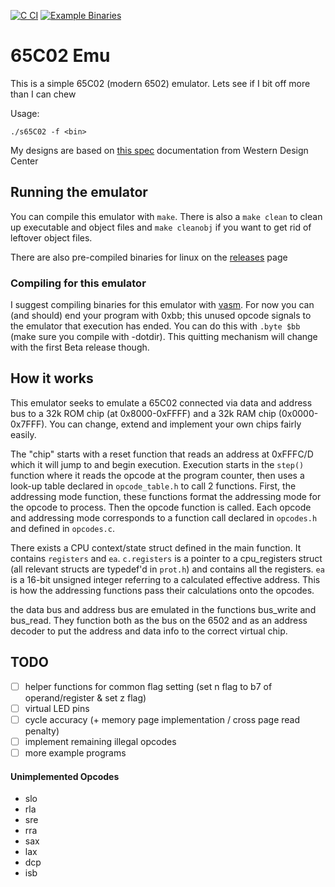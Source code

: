 [![C CI](https://github.com/SamBkamp/6502emu/actions/workflows/c-CI.yml/badge.svg?branch=main)](https://github.com/SamBkamp/6502emu/actions/workflows/c-CI.yml)
[![Example Binaries](https://github.com/SamBkamp/6502emu/actions/workflows/example_bin.yml/badge.svg)](https://github.com/SamBkamp/6502emu/actions/workflows/example_bin.yml)
# 65C02 Emu

This is a simple 65C02 (modern 6502) emulator. Lets see if I bit off more than I can chew

Usage:
```
./s65C02 -f <bin>
```

My designs are based on [this spec](https://www.westerndesigncenter.com/wdc/documentation/w65c02s.pdf) documentation from Western Design Center

## Running the emulator

You can compile this emulator with `make`. There is also a `make clean` to clean up executable and object files and `make cleanobj` if you want to get rid of leftover object files.

There are also pre-compiled binaries for linux on the [releases](https://github.com/SamBkamp/6502emu/releases) page

### Compiling for this emulator

I suggest compiling binaries for this emulator with [vasm](http://sun.hasenbraten.de/vasm/). For now you can (and should) end your program with 0xbb; this unused opcode signals to the emulator that execution has ended. You can do this with `.byte $bb` (make sure you compile with -dotdir). This quitting mechanism will change with the first Beta release though. 

## How it works

This emulator seeks to emulate a 65C02 connected via data and address bus to a 32k ROM chip (at 0x8000-0xFFFF) and a 32k RAM chip (0x0000-0x7FFF). You can change, extend and implement your own chips fairly easily.

The "chip" starts with a reset function that reads an address at 0xFFFC/D which it will jump to and begin execution. Execution starts in the `step()` function where it reads the opcode at the program counter, then uses a look-up table declared in `opcode_table.h` to call 2 functions. First, the addressing mode function, these functions format the addressing mode for the opcode to process. Then the opcode function is called. Each opcode and addressing mode corresponds to a function call declared in `opcodes.h` and defined in `opcodes.c`.

There exists a CPU context/state struct defined in the main function. It contains `registers` and `ea`. `c.registers` is a pointer to a cpu_registers struct (all relevant structs are typedef'd in `prot.h`) and contains all the registers. `ea` is a 16-bit unsigned integer referring to a calculated effective address. This is how the addressing functions pass their calculations onto the opcodes.

the data bus and address bus are emulated in the functions bus_write and bus_read. They function both as the bus on the 6502 and as an address decoder to put the address and data info to the correct virtual chip.

## TODO
- [ ] helper functions for common flag setting (set n flag to b7 of operand/register & set z flag)
- [ ] virtual LED pins
- [ ] cycle accuracy (+ memory page implementation / cross page read penalty)
- [ ] implement remaining illegal opcodes
- [ ] more example programs

#### Unimplemented Opcodes
  - slo
  - rla
  - sre
  - rra
  - sax
  - lax
  - dcp
  - isb